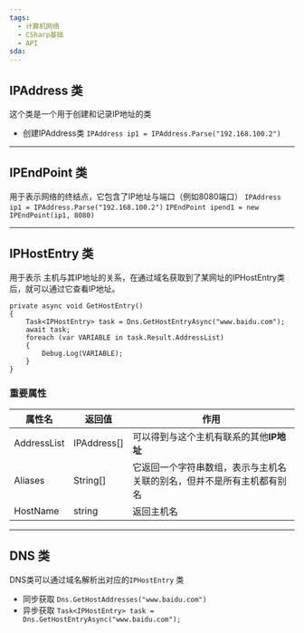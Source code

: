 ```yaml
---
tags:
  - 计算机网络
  - CSharp基础
  - API
sda:
---
```




## IPAddress 类
这个类是一个用于创建和记录IP地址的类
- 创建IPAddress类
`IPAddress ip1 = IPAddress.Parse("192.168.100.2")`


***

## IPEndPoint 类
用于表示网络的终结点，它包含了IP地址与端口（例如8080端口）
`IPAddress ip1 = IPAddress.Parse("192.168.100.2")`
`IPEndPoint ipend1 = new IPEndPoint(ip1, 8080)`


***
## IPHostEntry 类
用于表示 主机与其IP地址的关系，在通过域名获取到了某网址的IPHostEntry类后，就可以通过它查看IP地址。
```
private async void GetHostEntry()  
{  
    Task<IPHostEntry> task = Dns.GetHostEntryAsync("www.baidu.com");  
    await task;  
    foreach (var VARIABLE in task.Result.AddressList)    
    {  
        Debug.Log(VARIABLE);  
    }  
}
```

### 重要属性

| 属性名         | 返回值         | 作用                                  |
| ----------- | ----------- | ----------------------------------- |
| AddressList | IPAddress[] | 可以得到与这个主机有联系的其他**IP地址**             |
| Aliases     | String[]    | 它返回一个字符串数组，表示与主机名关联的别名，但并不是所有主机都有别名 |
| HostName    | string      | 返回主机名                               |


***

## DNS 类
DNS类可以通过域名解析出对应的`IPHostEntry` 类
- 同步获取
`Dns.GetHostAddresses("www.baidu.com")`
- 异步获取
`Task<IPHostEntry> task = Dns.GetHostEntryAsync("www.baidu.com");`